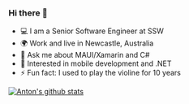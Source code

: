 ### Hi there 👋
- 💻 I am a Senior Software Engineer at SSW
- 🌍 Work and live in Newcastle, Australia
- 💬 Ask me about MAUI/Xamarin and C#
- 🌱 Interested in mobile development and .NET
- ⚡ Fun fact: I used to play the violine for 10 years

[![Anton's github stats](https://github-readme-stats.vercel.app/api?username=antpolkanov&theme=dark)](https://github.com/antpolkanov/github-readme-stats)
